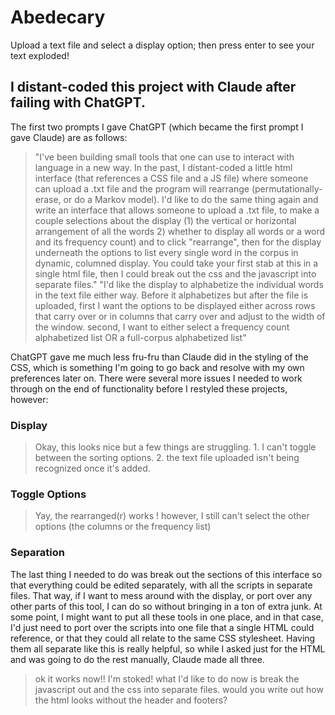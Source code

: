 # Abedecary
Upload a text file and select a display option; then press enter to see your text exploded!

## I distant-coded this project with Claude after failing with ChatGPT. 
The first two prompts I gave ChatGPT (which became the first prompt I gave Claude) are as follows: 

> "I've been building small tools that one can use to interact with language in a new way. In the past, I distant-coded a little html interface (that references a CSS file and a JS file) where someone can upload a .txt file and the program will rearrange (permutationally-erase, or do a Markov model). I'd like to do the same thing again and write an interface that allows someone to upload a .txt file, to make a couple selections about the display (1) the vertical or horizontal arrangement of all the words 2) whether to display all words or a word and its frequency count) and to click "rearrange", then for the display underneath the options to list every single word in the corpus in dynamic, columned display. You could take your first stab at this in a single html file, then I could break out the css and the javascript into separate files."
> "I'd like the display to alphabetize the individual words in the text file either way. Before it alphabetizes but after the file is uploaded, first I want the options to be displayed either across rows that carry over or in columns that carry over and adjust to the width of the window. second, I want to either select a frequency count alphabetized list OR a full-corpus alphabetized list"

ChatGPT gave me much less fru-fru than Claude did in the styling of the CSS, which is something I'm going to go back and resolve with my own preferences later on. There were several more issues I needed to work through on the end of functionality before I restyled these projects, however: 

### Display

> Okay, this looks nice but a few things are struggling. 1. I can't toggle between the sorting options. 2. the text file uploaded isn't being recognized once it's added.

### Toggle Options

> Yay, the rearranged(r) works ! however, I still can't select the other options (the columns or the frequency list)

### Separation 
The last thing I needed to do was break out the sections of this interface so that everything could be edited separately, with all the scripts in separate files. That way, if I want to mess around with the display, or port over any other parts of this tool, I can do so without bringing in a ton of extra junk. At some point, I might want to put all these tools in one place, and in that case, I'd just need to port over the scripts into one file that a single HTML could reference, or that they could all relate to the same CSS stylesheet. Having them all separate like this is really helpful, so while I asked just for the HTML and was going to do the rest manually, Claude made all three. 

> ok it works now!! I'm stoked! what I'd like to do now is break the javascript out and the css into separate files. would you write out how the html looks without the header and footers?
